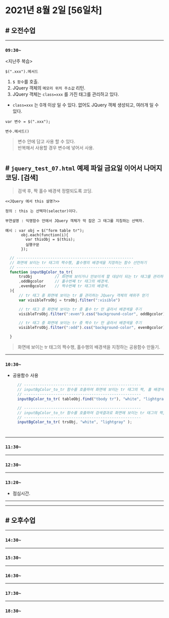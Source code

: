 # 2021년 8월 2일 [56일차]

## # 오전수업
----
### `09:30~`

<지난주 복습>

```
$(".xxx").메서드
```

1. `$ 함수`를 호출.
2. JQuery 객체의 `메모리 위치 주소값` 리턴. 
3. JQuery 객체는 `class=xxx` 를 가진 태그를 관리하고 있다. 

- `class=xxx` 는 0개 이상 일 수 있다. 없어도 JQuery 객체 생성되고, 여러개 일 수 있다. 


```
var 변수 = $(".xxx");

변수.메서드()
```
> 변수 안에 담고 사용 할 수 있다.  
> 반복해서 사용할 경우 변수에 넣어서 사용.  

#

## # `jquery_test_07.html` 예제 파일 금요일 이어서 나머지 코딩.  [검색] 
> 검색 후, 짝 홀수 배경색 정렬되도록 코딩.      

```
<<JQuery 에서 this 설명?>> 

정의 : this 는 선택자(selector)이다.

부연설명 : 익명함수 안에서 JQuery 객체가 막 잡은 그 태그를 지칭하는 선택자.

예시 : var obj = $("form table tr");
       obj.each(function(i){
         var thisObj = $(this);
         실행구문
       });
```

```javascript
  // ----------------------------------------------------
  // 화면에 보이는 tr 태그의 짝수행, 홀수행의 배경색을 지정하는 함수 선언하기
  // ----------------------------------------------------
  function inputBgColor_to_tr(
      trsObj          // 화면에 보이거나 안보이게 할 대상이 되는 tr 태그를 관리하는 JQuery 객체의 메위주.
      ,oddBgcolor     // 홀수번째 tr 태그의 배경색.
      ,evenBgcolor    // 짝수번째 tr 태그의 배경색.  
  ){
      // tr 태그 중 화면에 보이는 tr 를 관리하는 JQuery 객체의 메위주 얻기
      var visibleTrsObj = trsObj.filter(":visible")

      // tr 태그 중 화면에 보이는 tr 중 홀수 tr 만 골라서 배경색을 주기
      visibleTrsObj.filter(":even").css("background-color", oddBgcolor);

      // tr 태그 중 화면에 보이는 tr 중 짝수 tr 만 골라서 배경색을 주기
      visibleTrsObj.filter(":odd").css("background-color", evenBgcolor);

  }
```
> 화면에 보이는 tr 태그의 짝수행, 홀수행의 배경색을 지정하는 공용함수 만들기.   

----
### `10:30~`

- 공용함수 사용

  ```javascript
    // ----------------------------------------------------
    // inputBgColor_to_tr 함수를 호출하여 화면에 보이는 tr 태그의 짝, 홀 배경색상을 넣어주기
    // ----------------------------------------------------
    inputBgColor_to_tr( tableObj.find("tbody tr"), "white", "lightgray" );
  ```

  ```javascript
    // ----------------------------------------------------
    // inputBgColor_to_tr 함수를 호출하여 검색결과로 화면에 보이는 tr 태그의 짝, 홀 배경색상을 넣어주기
    // ----------------------------------------------------
    inputBgColor_to_tr( trsObj, "white", "lightgray" );
  ```

#









----
### `11:30~`








----
### `12:30~`








----
### `13:20~`

  - 점심시간.

---
---

## # 오후수업

---
### `14:30~`










---
### `15:30~`









----
### `16:30~`








----
### `17:30~`








----
### `18:30~`

